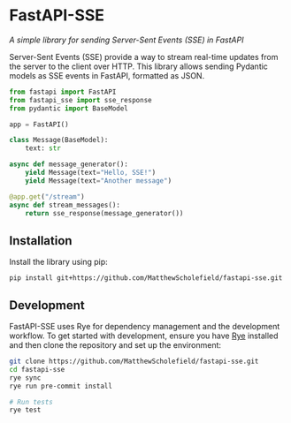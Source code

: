 # FastAPI-SSE

*A simple library for sending Server-Sent Events (SSE) in FastAPI*

Server-Sent Events (SSE) provide a way to stream real-time updates from the server to the client over HTTP. This library allows sending Pydantic models as SSE events in FastAPI, formatted as JSON.

```python
from fastapi import FastAPI
from fastapi_sse import sse_response
from pydantic import BaseModel

app = FastAPI()

class Message(BaseModel):
    text: str

async def message_generator():
    yield Message(text="Hello, SSE!")
    yield Message(text="Another message")

@app.get("/stream")
async def stream_messages():
    return sse_response(message_generator())
```

## Installation

Install the library using pip:

```
pip install git+https://github.com/MatthewScholefield/fastapi-sse.git
```

## Development

FastAPI-SSE uses Rye for dependency management and the development workflow. To get started with development, ensure you have [Rye](https://github.com/astral-sh/rye) installed and then clone the repository and set up the environment:

```sh
git clone https://github.com/MatthewScholefield/fastapi-sse.git
cd fastapi-sse
rye sync
rye run pre-commit install

# Run tests
rye test
```
